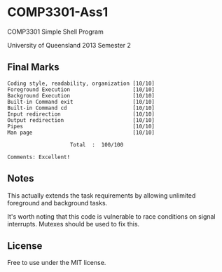COMP3301-Ass1
=============

COMP3301 Simple Shell Program

University of Queensland 2013 Semester 2 

## Final Marks ##
    Coding style, readability, organization [10/10]
    Foreground Execution                    [10/10]
    Background Execution                    [10/10]
    Built-in Command exit                   [10/10]
    Built-in Command cd                     [10/10]
    Input redirection                       [10/10]
    Output redirection                      [10/10]
    Pipes                                   [10/10]
    Man page                                [10/10]

                        Total  :  100/100

    Comments: Excellent!

## Notes ##

This actually extends the task requirements by allowing unlimited foreground and background tasks.

It's worth noting that this code is vulnerable to race conditions on signal interrupts. Mutexes should be used to fix this.

## License ##
Free to use under the MIT license.
